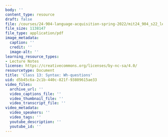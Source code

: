 ```yaml
---
body: ''
content_type: resource
draft: false
file: /courses/24-904-language-acquisition-spring-2022/mit24_904_s22_lec13.pdf
file_size: 1138147
file_type: application/pdf
image_metadata:
  caption: ''
  credit: ''
  image-alt: ''
learning_resource_types:
- Lecture Notes
license: https://creativecommons.org/licenses/by-nc-sa/4.0/
resourcetype: Document
title: 'Class 13: Syntax: Wh-questions'
uid: d5b45c6a-2c1b-440c-821f-93809615ae33
video_files:
  archive_url: ''
  video_captions_file: ''
  video_thumbnail_file: ''
  video_transcript_file: ''
video_metadata:
  video_speakers: ''
  video_tags: ''
  youtube_description: ''
  youtube_id: ''
---
```

